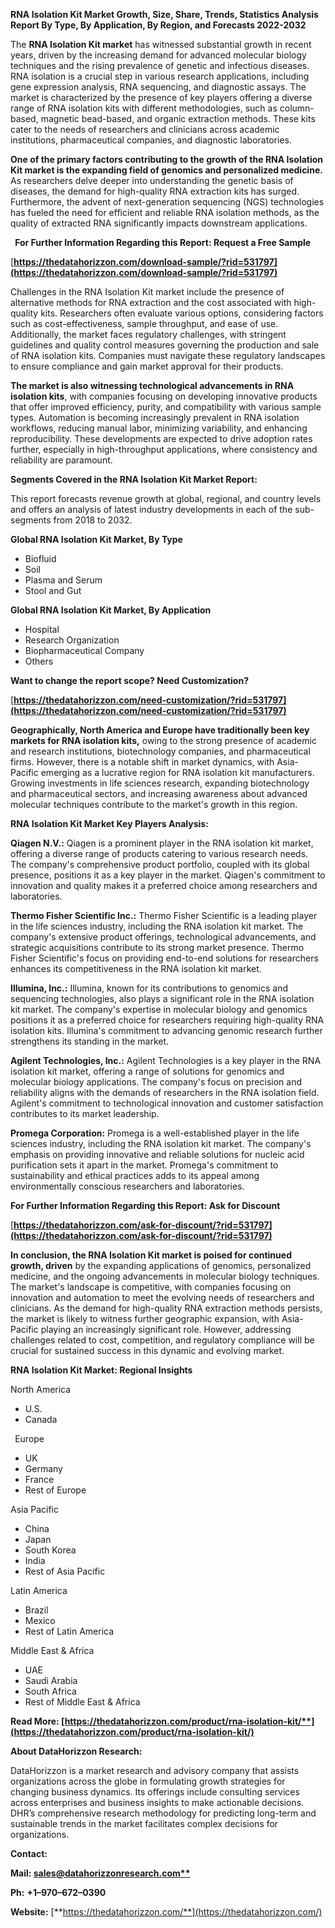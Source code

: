 ﻿**RNA Isolation Kit Market Growth, Size, Share, Trends, Statistics Analysis Report By Type, By Application, By Region, and Forecasts 2022-2032**


The **RNA Isolation Kit market** has witnessed substantial growth in recent years, driven by the increasing demand for advanced molecular biology techniques and the rising prevalence of genetic and infectious diseases. RNA isolation is a crucial step in various research applications, including gene expression analysis, RNA sequencing, and diagnostic assays. The market is characterized by the presence of key players offering a diverse range of RNA isolation kits with different methodologies, such as column-based, magnetic bead-based, and organic extraction methods. These kits cater to the needs of researchers and clinicians across academic institutions, pharmaceutical companies, and diagnostic laboratories.

**One of the primary factors contributing to the growth of the RNA Isolation Kit market is the expanding field of genomics and personalized medicine.** As researchers delve deeper into understanding the genetic basis of diseases, the demand for high-quality RNA extraction kits has surged. Furthermore, the advent of next-generation sequencing (NGS) technologies has fueled the need for efficient and reliable RNA isolation methods, as the quality of extracted RNA significantly impacts downstream applications. 

` `**For Further Information Regarding this Report: Request a Free Sample**	

[**https://thedatahorizzon.com/download-sample/?rid=531797](https://thedatahorizzon.com/download-sample/?rid=531797)** 

Challenges in the RNA Isolation Kit market include the presence of alternative methods for RNA extraction and the cost associated with high-quality kits. Researchers often evaluate various options, considering factors such as cost-effectiveness, sample throughput, and ease of use. Additionally, the market faces regulatory challenges, with stringent guidelines and quality control measures governing the production and sale of RNA isolation kits. Companies must navigate these regulatory landscapes to ensure compliance and gain market approval for their products. 

**The market is also witnessing technological advancements in RNA isolation kits**, with companies focusing on developing innovative products that offer improved efficiency, purity, and compatibility with various sample types. Automation is becoming increasingly prevalent in RNA isolation workflows, reducing manual labor, minimizing variability, and enhancing reproducibility. These developments are expected to drive adoption rates further, especially in high-throughput applications, where consistency and reliability are paramount.

**Segments Covered in the RNA Isolation Kit Market Report:**

This report forecasts revenue growth at global, regional, and country levels and offers an analysis of latest industry developments in each of the sub-segments from 2018 to 2032.

**Global RNA Isolation Kit Market, By Type**

- Biofluid
- Soil
- Plasma and Serum
- Stool and Gut

**Global RNA Isolation Kit Market, By Application**

- Hospital
- Research Organization
- Biopharmaceutical Company
- Others

**Want to change the report scope? Need Customization?**

[**https://thedatahorizzon.com/need-customization/?rid=531797](https://thedatahorizzon.com/need-customization/?rid=531797)** 

**Geographically, North America and Europe have traditionally been key markets for RNA isolation kits,** owing to the strong presence of academic and research institutions, biotechnology companies, and pharmaceutical firms. However, there is a notable shift in market dynamics, with Asia-Pacific emerging as a lucrative region for RNA isolation kit manufacturers. Growing investments in life sciences research, expanding biotechnology and pharmaceutical sectors, and increasing awareness about advanced molecular techniques contribute to the market's growth in this region. 

**RNA Isolation Kit Market Key Players Analysis:** 

**Qiagen N.V.:** Qiagen is a prominent player in the RNA isolation kit market, offering a diverse range of products catering to various research needs. The company's comprehensive product portfolio, coupled with its global presence, positions it as a key player in the market. Qiagen's commitment to innovation and quality makes it a preferred choice among researchers and laboratories.

**Thermo Fisher Scientific Inc.:** Thermo Fisher Scientific is a leading player in the life sciences industry, including the RNA isolation kit market. The company's extensive product offerings, technological advancements, and strategic acquisitions contribute to its strong market presence. Thermo Fisher Scientific's focus on providing end-to-end solutions for researchers enhances its competitiveness in the RNA isolation kit market.

**Illumina, Inc.:** Illumina, known for its contributions to genomics and sequencing technologies, also plays a significant role in the RNA isolation kit market. The company's expertise in molecular biology and genomics positions it as a preferred choice for researchers requiring high-quality RNA isolation kits. Illumina's commitment to advancing genomic research further strengthens its standing in the market.

**Agilent Technologies, Inc.:** Agilent Technologies is a key player in the RNA isolation kit market, offering a range of solutions for genomics and molecular biology applications. The company's focus on precision and reliability aligns with the demands of researchers in the RNA isolation field. Agilent's commitment to technological innovation and customer satisfaction contributes to its market leadership.

**Promega Corporation:** Promega is a well-established player in the life sciences industry, including the RNA isolation kit market. The company's emphasis on providing innovative and reliable solutions for nucleic acid purification sets it apart in the market. Promega's commitment to sustainability and ethical practices adds to its appeal among environmentally conscious researchers and laboratories.

**For Further Information Regarding this Report: Ask for Discount**	

[**https://thedatahorizzon.com/ask-for-discount/?rid=531797](https://thedatahorizzon.com/ask-for-discount/?rid=531797)** 

**In conclusion, the RNA Isolation Kit market is poised for continued growth, driven** by the expanding applications of genomics, personalized medicine, and the ongoing advancements in molecular biology techniques. The market's landscape is competitive, with companies focusing on innovation and automation to meet the evolving needs of researchers and clinicians. As the demand for high-quality RNA extraction methods persists, the market is likely to witness further geographic expansion, with Asia-Pacific playing an increasingly significant role. However, addressing challenges related to cost, competition, and regulatory compliance will be crucial for sustained success in this dynamic and evolving market.

**RNA Isolation Kit Market: Regional Insights**

North America

- U.S.
- Canada

` `Europe

- UK
- Germany
- France
- Rest of Europe

Asia Pacific

- China
- Japan
- South Korea
- India
- Rest of Asia Pacific

Latin America

- Brazil
- Mexico
- Rest of Latin America

Middle East & Africa

- UAE
- Saudi Arabia
- South Africa
- Rest of Middle East & Africa

**Read More: [https://thedatahorizzon.com/product/rna-isolation-kit/**](https://thedatahorizzon.com/product/rna-isolation-kit/)** 

**About DataHorizzon Research:**

DataHorizzon is a market research and advisory company that assists organizations across the globe in formulating growth strategies for changing business dynamics. Its offerings include consulting services across enterprises and business insights to make actionable decisions. DHR’s comprehensive research methodology for predicting long-term and sustainable trends in the market facilitates complex decisions for organizations.

**Contact:**

**Mail: [sales@datahorizzonresearch.com**](mailto:sales@datahorizzonresearch.com)**

**Ph:** **+1–970–672–0390**

**Website:** [**https://thedatahorizzon.com/**](https://thedatahorizzon.com/)


